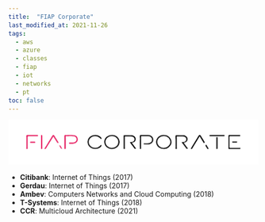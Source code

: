 ```yaml
---
title:  "FIAP Corporate"
last_modified_at: 2021-11-26
tags:
  - aws
  - azure
  - classes
  - fiap
  - iot
  - networks
  - pt
toc: false
---
```


[![](/assets/images/posts/2017-02-01-fiap-corporate.png)](https://www.fiap.com.br/corporate/)

- **Citibank**: Internet of Things (2017)
- **Gerdau**: Internet of Things (2017)
- **Ambev**: Computers Networks and Cloud Computing (2018)
- **T-Systems**: Internet of Things (2018)
- **CCR**: Multicloud Architecture (2021)